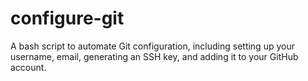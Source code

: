 # configure-git
A bash script to automate Git configuration, including setting up your username, email, generating an SSH key, and adding it to your GitHub account.
